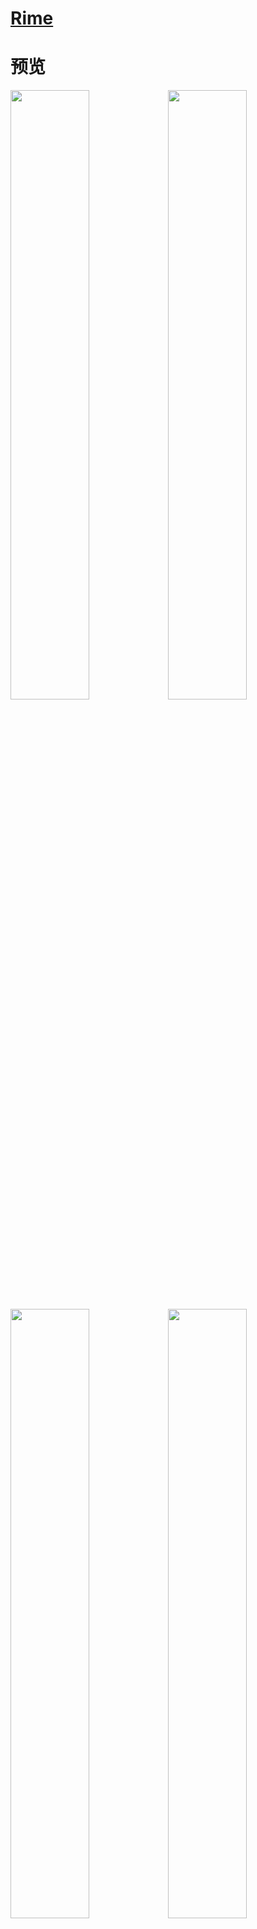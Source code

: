 # [Rime](https://blog.isteed.cc/post/rime-2022/)

# 预览

<img src="https://cdn.isteed.cc/img/rime-2022/p1.png" width="50%" /><img src="https://cdn.isteed.cc/img/rime-2022/p2.png" width="50%" />
<img src="https://cdn.isteed.cc/img/rime-2022/p3.png" width="50%" /><img src="https://cdn.isteed.cc/img/rime-2022/p4.png" width="50%" />
<img src="https://cdn.isteed.cc/img/rime-2022/p5.png" width="50%" />

<img src="https://cdn.isteed.cc/img/rime-2022/f1.png" width="50%" /><img src="https://cdn.isteed.cc/img/rime-2022/f2.png" width="50%" />
<img src="https://cdn.isteed.cc/img/rime-2022/f3.png" width="50%" /><img src="https://cdn.isteed.cc/img/rime-2022/f4.png" width="50%" />

# 使用

安装方法见 [仓库 Wiki](https://github.com/LufsX/rime/wiki/安装输入法方案) 或见 [我的 Rime 配置文件～](https://blog.isteed.cc/post/rime-2022/#安装)

# 定制

定制方法见 [仓库 Wiki](https://github.com/LufsX/rime/wiki/定制指南) 及 [鼠须管配置使用～](https://blog.isteed.cc/post/squirrel-customization-2022/)

# 特性

- 全拼 + 常见双拼
- 支持常见的模糊音
- 支持 Emoji 输入
- 「朙月拼音」支持按键纠错与容错拼写
- 快捷输入（日期，星期，时间，timestamp）
- 以词定字
- 好看的皮肤～
  - 详见 [仓库 Wiki](<https://github.com/LufsX/rime/wiki/皮肤预览(macOS)>) 或 [我的 Rime 配置文件～](https://blog.isteed.cc/post/rime-2022/#皮肤)

---

- macOS 可使用 `Caps_Lock` 切换系统英文输入法
- Windows 默认 `Shift_R` 切换中英文输入（需按照安装说明取消注释）
- 默认四候选项，便于选词
- 按键绑定
  - <kbd>;</kbd>：二选
  - <kbd>'</kbd>：三选
  - <kbd>Tab</kbd> / <kbd>+</kbd>：下一页
  - <kbd>Shift</kbd> + <kbd>Tab</kbd> / <kbd>-</kbd>：上一页
  - <kbd>[</kbd>：选中词组的第一个字
  - <kbd>]</kbd>：选中词组的最后一个字
- 四种候选排序选择
  - 详见 [仓库 Wiki](https://github.com/LufsX/rime/wiki/候选排序)

---

- 词库总大小仅 `7.6MB`
- 极简的 8105 简体字典
- 自带长句模型
- 全简体词库
- THUOCL 词库
- 部分搜狗词库
- 支持自定义词典（自造词）

# 待办

- [x] 更新搜狗词库 Update: 2023-11-29
- [x] 添加深色主题
- [x] 添加 Emoji 支持
- [x] 添加「[同文输入法](https://github.com/osfans/trime)」支持
- [x] 添加模糊拼音支持
- [x] 更好的适配「小狼毫」（Thanks [@luminosara](https://github.com/LufsX/rime/pull/22)、[@fbewivpjsbsby](https://github.com/LufsX/rime/discussions/29)）
- [x] 更多双拼方案的支持
- [x] ~~更好的适配「同文输入法」~~ [fcitx5-android](https://github.com/fcitx5-android/fcitx5-android) 支持～
- [x] 脚本自动部署/更新（使用 [东风破 /plum/](https://github.com/rime/plum)）
- [x] 已有主题的深色支持（Windows 的忙完在搞～）
- [x] fcitx5-rime 支持（发现本来就适配的很完善，不需要改东西）
- [ ] 优化中文单字词库可能的缺字
- [ ] 更好的词库与词频？
- [ ] 反查支持

欢迎提 ISSUE/PR 哈～（虽然我觉得都没人看

# 感谢/参考

- [BlindingDark/rime-lua-select-character](https://github.com/BlindingDark/rime-lua-select-character)
- [KyleBing/rime-wubi86-jidian](https://github.com/KyleBing/rime-wubi86-jidian/)
- [iDvel/rime-ice](https://github.com/iDvel/rime-ice)
- [lotem/luna_pinyin.custom.yaml](https://gist.github.com/lotem/2320943)
- [placeless/squirrel_config](https://github.com/placeless/squirrel_config)
- [rime/rime-prelude](https://github.com/rime/rime-prelude)
- [rime/squirrel](https://github.com/rime/squirrel)
- [thunlp/THUOCL](https://github.com/thunlp/THUOCL)
- [搜狗词库](https://pinyin.sogou.com/dict/)
